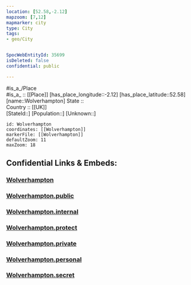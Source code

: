 ```yaml
---
location: [52.58,-2.12] 
mapzoom: [7,12] 
mapmarker: city 
type: City
tags:
- geo/City


SpocWebEntityId: 35699
isDeleted: false
confidential: public

---
```

#is_a_/Place  
#is_a_ :: [[Place]] 
[has_place_longitude::-2.12] 
[has_place_latitude::52.58] 
[name::Wolverhampton] 
State ::  
Country :: [[UK]]  
[StateId::] 
[Population::] 
[Unknown::] 


```leaflet
id: Wolverhampton
coordinates: [[Wolverhampton]] 
markerFile: [[Wolverhampton]] 
defaultZoom: 11 
maxZoom: 18
```


## Confidential Links & Embeds: 

### [Wolverhampton](/_Standards/Earth/Continent/Europe/Europe~North/UK/England/Regions~England/West_Midlands,Region/Wolverhampton,County/cities~Wolverhampton/Wolverhampton.md) 

### [Wolverhampton.public](/_public/Earth/Continent/Europe/Europe~North/UK/England/Regions~England/West_Midlands,Region/Wolverhampton,County/cities~Wolverhampton/Wolverhampton.public.md) 

### [Wolverhampton.internal](/_internal/Earth/Continent/Europe/Europe~North/UK/England/Regions~England/West_Midlands,Region/Wolverhampton,County/cities~Wolverhampton/Wolverhampton.internal.md) 

### [Wolverhampton.protect](/_protect/Earth/Continent/Europe/Europe~North/UK/England/Regions~England/West_Midlands,Region/Wolverhampton,County/cities~Wolverhampton/Wolverhampton.protect.md) 

### [Wolverhampton.private](/_private/Earth/Continent/Europe/Europe~North/UK/England/Regions~England/West_Midlands,Region/Wolverhampton,County/cities~Wolverhampton/Wolverhampton.private.md) 

### [Wolverhampton.personal](/_personal/Earth/Continent/Europe/Europe~North/UK/England/Regions~England/West_Midlands,Region/Wolverhampton,County/cities~Wolverhampton/Wolverhampton.personal.md) 

### [Wolverhampton.secret](/_secret/Earth/Continent/Europe/Europe~North/UK/England/Regions~England/West_Midlands,Region/Wolverhampton,County/cities~Wolverhampton/Wolverhampton.secret.md)

